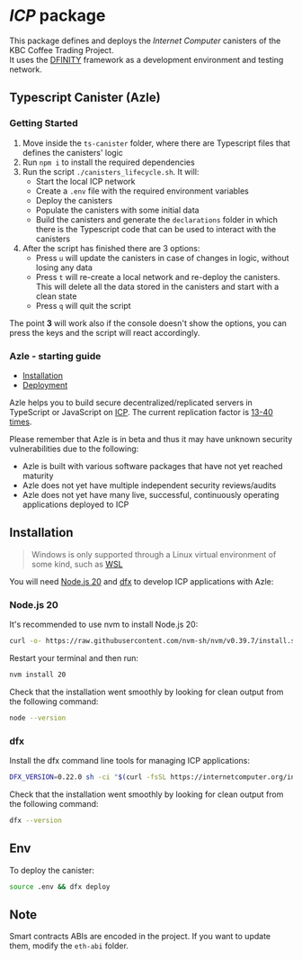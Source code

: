 # _ICP_ package
This package defines and deploys the _Internet Computer_ canisters of the KBC Coffee Trading Project.  
It uses the [DFINITY](https://sdk.dfinity.org/docs/index.html) framework as a development environment and testing network.

## Typescript Canister (Azle)
### Getting Started
1. Move inside the `ts-canister` folder, where there are Typescript files that defines the canisters' logic
2. Run `npm i` to install the required dependencies
3. Run the script `./canisters_lifecycle.sh`. It will:
    - Start the local ICP network
    - Create a `.env` file with the required environment variables
    - Deploy the canisters
    - Populate the canisters with some initial data
    - Build the canisters and generate the `declarations` folder in which there is the Typescript code that can be used to interact with the canisters
4. After the script has finished there are 3 options: 
    - Press `u` will update the canisters in case of changes in logic, without losing any data
    - Press `t` will re-create a local network and re-deploy the canisters. This will delete all the data stored in the canisters and start with a clean state
    - Press `q` will quit the script

The point **3** will work also if the console doesn't show the options, you can press the keys and the script will react accordingly.

### Azle - starting guide

-   [Installation](#installation)
-   [Deployment](#deployment)

Azle helps you to build secure decentralized/replicated servers in TypeScript or JavaScript on [ICP](https://internetcomputer.org/). The current replication factor is [13-40 times](https://dashboard.internetcomputer.org/subnets).

Please remember that Azle is in beta and thus it may have unknown security vulnerabilities due to the following:

-   Azle is built with various software packages that have not yet reached maturity
-   Azle does not yet have multiple independent security reviews/audits
-   Azle does not yet have many live, successful, continuously operating applications deployed to ICP

## Installation

> Windows is only supported through a Linux virtual environment of some kind, such as [WSL](https://learn.microsoft.com/en-us/windows/wsl/install)

You will need [Node.js 20](#nodejs-20) and [dfx](#dfx) to develop ICP applications with Azle:

### Node.js 20

It's recommended to use nvm to install Node.js 20:

```bash
curl -o- https://raw.githubusercontent.com/nvm-sh/nvm/v0.39.7/install.sh | bash
```

Restart your terminal and then run:

```bash
nvm install 20
```

Check that the installation went smoothly by looking for clean output from the following command:

```bash
node --version
```

### dfx

Install the dfx command line tools for managing ICP applications:

```bash
DFX_VERSION=0.22.0 sh -ci "$(curl -fsSL https://internetcomputer.org/install.sh)"
```

Check that the installation went smoothly by looking for clean output from the following command:

```bash
dfx --version
```

## Env

To deploy the canister:

```bash
source .env && dfx deploy
```

## Note

Smart contracts ABIs are encoded in the project. If you want to update them, modify the `eth-abi` folder.
